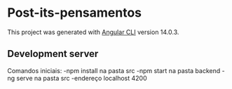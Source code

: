 # Post-its-pensamentos

This project was generated with [Angular CLI](https://github.com/angular/angular-cli) version 14.0.3.

## Development server

Comandos iniciais:
-npm install na pasta src
-npm start na pasta backend
-ng serve na pasta src
-endereço localhost 4200


